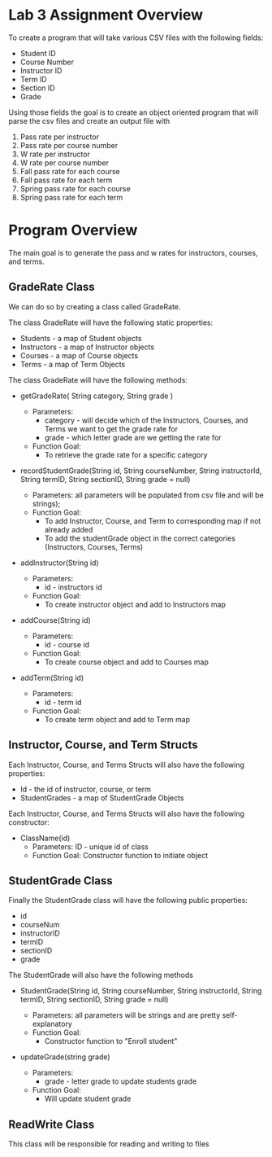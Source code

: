 # Lab 3 Assignment Overview

To create a program that will take various CSV files with the following fields:
- Student ID
- Course Number
- Instructor ID
- Term ID
- Section ID
- Grade

Using those fields the goal is to create an object oriented program that will parse the csv files and create an output file with 

1. Pass rate per instructor
2. Pass rate per course number
3. W rate per instructor
4. W rate per course number
5. Fall pass rate for each course 
6. Fall pass rate for each term
7. Spring pass rate for each course
8. Spring pass rate for each term


# Program Overview

The main goal is to generate the pass and w rates for instructors, courses, and terms.

## GradeRate Class

We can do so by creating a class called GradeRate.

The class GradeRate will have the following static properties:
- Students - a map of Student objects
- Instructors - a map of Instructor objects 
- Courses - a map of Course objects
- Terms - a map of Term Objects

The class GradeRate will have the following methods:
- getGradeRate( String category, String grade )
	- Parameters:
		- category - will decide which of the Instructors, Courses, and Terms we want to get the grade rate for
		- grade - which letter grade are we getting the rate for
	- Function Goal:
		- To retrieve the grade rate for a specific category

- recordStudentGrade(String id, String courseNumber, String instructorId, String termID, String sectionID, String grade = null)
	- Parameters: all parameters will be populated from csv file and will be strings);
	- Function Goal:
		- To add Instructor, Course, and Term to corresponding map if not already added
		- To add the studentGrade object in the correct categories (Instructors, Courses, Terms)

- addInstructor(String id)
	- Parameters: 
		- id - instructors id
	- Function Goal:
		- To create instructor object and add to Instructors map

- addCourse(String id)
	- Parameters: 
		- id - course id
	- Function Goal:
		- To create course object and add to Courses map

- addTerm(String id)
	- Parameters: 
		- id - term id
	- Function Goal:
		- To create term object and add to Term map

## Instructor, Course, and Term Structs
Each Instructor, Course, and Terms Structs will also have the following properties:
- Id - the id of instructor, course, or term
- StudentGrades - a map of StudentGrade Objects

Each Instructor, Course, and Terms Structs will also have the following constructor:
- ClassName(id)
	- Parameters: ID - unique id of class
	- Function Goal: Constructor function to initiate object

## StudentGrade Class
Finally the StudentGrade class will have the following public properties:
- id
- courseNum
- instructorID
- termID
- sectionID
- grade

The StudentGrade will also have the following methods

- StudentGrade(String id, String courseNumber, String instructorId, String termID, String sectionID, String grade = null)
	- Parameters: all parameters will be strings and are pretty self-explanatory
	- Function Goal:
		- Constructor function to "Enroll student"

- updateGrade(string grade)
	- Parameters:
		- grade - letter grade to update students grade
	- Function Goal:
		- Will update student grade

## ReadWrite Class

This class will be responsible for reading and writing to files 